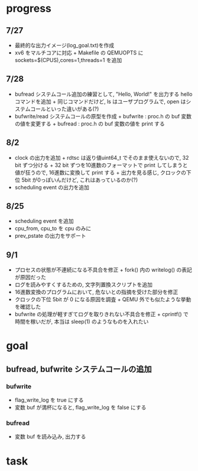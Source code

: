 # progress

## 7/27
- 最終的な出力イメージ(log_goal.txt)を作成
- xv6 をマルチコアに対応
		+ Makefile の QEMUOPTS に sockets=$(CPUS),cores=1,threads=1 を追加

## 7/28
- bufread システムコール追加の練習として, "Hello, World!" を出力する hello コマンドを追加
		+ 同じコマンドだけど, ls はユーザプログラムで, open はシステムコールといった違いがある(?)
- bufwrite/read システムコールの原型を作成
		+ bufwrite : proc.h の buf 変数の値を変更する
		+ bufread  : proc.h の buf 変数の値を print する

## 8/2
- clock の出力を追加
		+ rdtsc は返り値uint64_t でそのまま使えないので, 32 bit ずつ分ける
		+ 32 bit ずつを10進数のフォーマットで print してしまうと値が狂うので, 16進数に変換して print する
		+ 出力を見る感じ, クロックの下位 5bit が0っぽいんだけど, これはあっているのか(?)
- scheduling event の出力を追加

## 8/25
- scheduling event を追加
- cpu_from, cpu_to を cpu のみに
- prev_pstate の出力をサポート

## 9/1
- プロセスの状態が不連続になる不具合を修正
		+ fork() 内の writelog() の表記が原因だった
- ログを読みやすくするための, 文字列置換スクリプトを追加
- 16進数変換のプログラムにおいて, 危ないとの指摘を受けた部分を修正
- クロックの下位 5bit が 0 になる原因を調査
		+ QEMU 外でも似たような挙動を確認した
- bufwrite の処理が軽すぎてログを取りきれない不具合を修正
		+ cprintf() で時間を稼いだが, 本当は sleep(1) のようなものを入れたい

# goal

## bufread, bufwrite システムコールの追加

### bufwrite
- flag_write_log を true にする
- 変数 buf が満杯になると, flag_write_log を false にする

### bufread
- 変数 buf を読み込み, 出力する


# task
